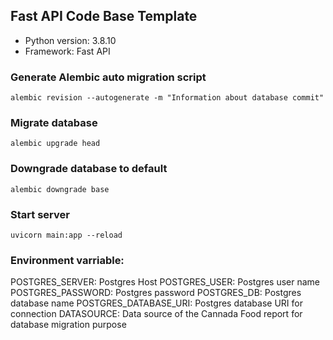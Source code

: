 ## Fast API Code Base Template

- Python version: 3.8.10
- Framework: Fast API

### Generate Alembic auto migration script
```
alembic revision --autogenerate -m "Information about database commit"
```

### Migrate database
```
alembic upgrade head
```

### Downgrade database to default
```
alembic downgrade base
```

### Start server
```
uvicorn main:app --reload
```

### Environment varriable:

POSTGRES_SERVER: Postgres Host
POSTGRES_USER: Postgres user name
POSTGRES_PASSWORD: Postgres password
POSTGRES_DB: Postgres database name
POSTGRES_DATABASE_URI: Postgres database URI for connection
DATASOURCE: Data source of the Cannada Food report for database migration purpose